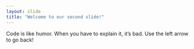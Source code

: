 ```yaml
---
layout: slide
title: "Welcome to our second slide!"
---
```

Code is like humor. When you have to explain it, it’s bad.
Use the left arrow to go back!